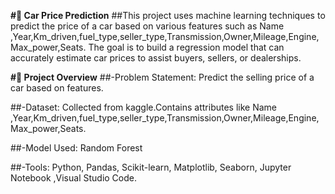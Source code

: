 **#🚗 Car Price Prediction**
##This project uses machine learning techniques to predict the price of a car based on various features such as Name ,Year,Km_driven,fuel_type,seller_type,Transmission,Owner,Mileage,Engine,Max_power,Seats. The goal is to build a regression model that can accurately estimate car prices to assist buyers, sellers, or dealerships.

**#📌 Project Overview**
##-Problem Statement: Predict the selling price of a car based on features.

##-Dataset: Collected from kaggle.Contains attributes like Name ,Year,Km_driven,fuel_type,seller_type,Transmission,Owner,Mileage,Engine,Max_power,Seats.

##-Model Used: Random Forest

##-Tools: Python, Pandas, Scikit-learn, Matplotlib, Seaborn, Jupyter Notebook ,Visual Studio Code.

